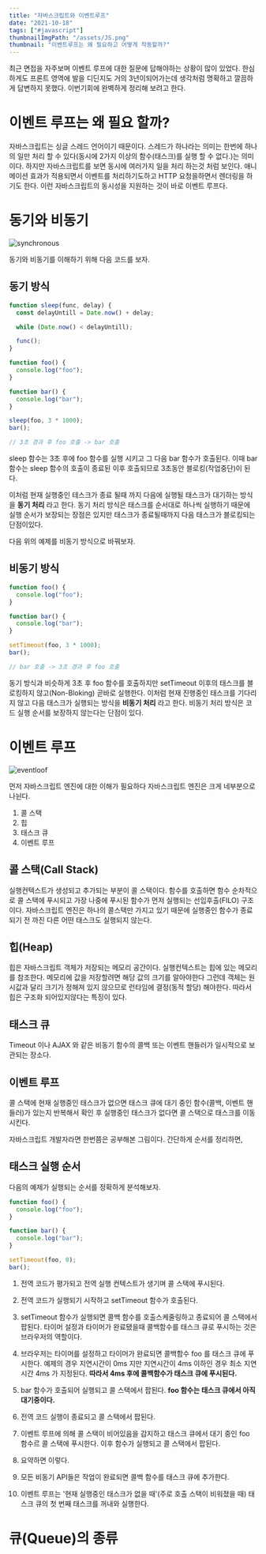 ```yaml
---
title: "자바스크립트와 이벤트루프"
date: "2021-10-18"
tags: ["#javascript"]
thumbnailImgPath: "/assets/JS.png"
thumbnail: "이벤트루프는 왜 필요하고 어떻게 작동할까?"
---
```


최근 면접을 자주보며 이벤트 루프에 대한 질문에 답해야하는 상황이 많이 있었다. 한심하게도 프론트 영역에 발을 디딘지도 거의 3년이되어가는데 생각처럼 명확하고 깔끔하게 답변하지 못했다. 이번기회에 완벽하게 정리해 보려고 한다.

# 이벤트 루프는 왜 필요 할까?

자바스크립트는 싱글 스레드 언어이기 때문이다. 스레드가 하나라는 의미는 한번에 하나의 일만 처리 할 수 있다(동시에 2가지 이상의 함수(태스크)를 실행 할 수 없다.)는 의미이다. 하지만 자바스크립트를 보면 동시에 여러가지 일을 처리 하는것 처럼 보인다. 애니메이션 효과가 적용되면서 이벤트를 처리하기도하고 HTTP 요청을하면서 렌더링을 하기도 한다. 이런 자바스크립트의 동시성을 지원하는 것이 바로 이벤트 루프다.

# 동기와 비동기

![synchronous](/javascript-and-eventloop/syncronous-asyncronous.jpeg)

동기와 비동기를 이해하기 위해 다음 코드를 보자.

## 동기 방식

```javascript
function sleep(func, delay) {
  const delayUntill = Date.now() + delay;

  while (Date.now() < delayUntill);

  func();
}

function foo() {
  console.log("foo");
}

function bar() {
  console.log("bar");
}

sleep(foo, 3 * 1000);
bar();

// 3초 경과 후 foo 호출 -> bar 호출
```

sleep 함수는 3초 후에 foo 함수를 실행 시키고 그 다음 bar 함수가 호출된다. 이때 bar 함수는 sleep 함수의 호출이 종료된 이후 호출되므로 3초동안 블로킹(작업중단)이 된다.

이처럼 현재 실행중인 테스크가 종료 될때 까지 다음에 실행될 태스크가 대기하는 방식을 **동기 처리** 라고 한다. 동기 처리 방식은 태스크를 순서대로 하나씩 실행하기 때문에 실행 순서가 보장되는 장점은 있지만 태스크가 종료될때까지 다음 태스크가 블로킹되는 단점이있다.

다음 위의 예제를 비동기 방식으로 바꿔보자.

## 비동기 방식

```javascript
function foo() {
  console.log("foo");
}

function bar() {
  console.log("bar");
}

setTimeout(foo, 3 * 1000);
bar();

// bar 호출 -> 3초 경과 후 foo 호출
```

동기 방식과 비슷하게 3초 후 foo 함수를 호출하지만 setTimeout 이후의 태스크를 블로킹하지 않고(Non-Bloking) 곧바로 실행한다. 이처럼 현재 진행중인 태스크를 기다리지 않고 다음 태스크가 실행되는 방식을 **비동기 처리** 라고 한다. 비동기 처리 방식은 코드 실행 순서를 보장하지 않는다는 단점이 있다.

# 이벤트 루프

![eventloof](/javascript-and-eventloop/loop.png)

먼저 자바스크립트 엔진에 대한 이해가 필요하다 자바스크립트 엔진은 크게 네부분으로 나뉜다.

1. 콜 스택
2. 힙
3. 태스크 큐
4. 이벤트 루프

## 콜 스택(Call Stack)

실행컨텍스트가 생성되고 추가되는 부분이 콜 스택이다. 함수를 호출하면 함수 순차적으로 콜 스택에 푸시되고 가장 나중에 푸시된 함수가 먼저 실행되는 선입후출(FILO) 구조이다. 자바스크립트 엔진은 하나의 콜스택만 가지고 있기 때문에 실행중인 함수가 종료되기 전 까진 다른 어떤 태스크도 실행되지 않는다.

## 힙(Heap)

힙은 자바스크립트 객체가 저장되는 메모리 공간이다. 실행컨텍스트는 힙에 있는 메모리를 참조한다.
메모리에 값을 저장할려면 해당 값의 크기를 알아야한다 그런데 객체는 원시값과 달리 크기가 정해져 있지 않으므로 런타임에 결정(동적 할당) 해야한다. 따라서 힙은 구조화 되어있지않다는 특징이 있다.

## 태스크 큐

Timeout 이나 AJAX 와 같은 비동기 함수의 콜백 또는 이벤트 핸들러가 일시적으로 보관되는 장소다.

## 이벤트 루프

콜 스택에 현재 실행중인 태스크가 없으면 태스크 큐에 대기 중인 함수(콜백, 이벤트 핸들러)가 있는지 반복해서 확인 후 실행중인 태스크가 없다면 콜 스택으로 태스크를 이동시킨다.

자바스크립트 개발자라면 한번쯤은 공부해본 그림이다. 간단하게 순서를 정리하면,

## 태스크 실행 순서

다음의 예제가 실행되는 순서를 정확하게 분석해보자.

```javascript
function foo() {
  console.log("foo");
}

function bar() {
  console.log("bar");
}

setTimeout(foo, 0);
bar();
```

1. 전역 코드가 평가되고 전역 실행 컨텍스트가 생기며 콜 스택에 푸시된다.
2. 전역 코드가 실행되기 시작하고 setTimeout 함수가 호출된다.
3. setTimeout 함수가 실행되면 콜백 함수를 호출스케줄링하고 종료되어 콜 스택에서 팝된다. 타이머 설정과 타이머가 완료됐을때 콜백함수를 태스크 큐로 푸시하는 것은 브라우저의 역할이다.
4. 브라우저는 타이머를 설정하고 타이머가 완료되면 콜백함수 foo 를 태스크 큐에 푸시한다. 예제의 경우 지연시간이 0ms 지만 지연시간이 4ms 이하인 경우 최소 지연시간 4ms 가 지정된다. **따라서 4ms 후에 콜백함수가 태스크 큐에 푸시된다.**
5. bar 함수가 호출되어 실행되고 콜 스택에서 팝된다. **foo 함수는 태스크 큐에서 아직 대기중이다.**
6. 전역 코드 실행이 종료되고 콜 스택에서 팝된다.
7. 이벤트 루프에 의해 콜 스택이 비어있음을 감지하고 태스크 큐에서 대기 중인 foo 함수르 콜 스택에 푸시한다. 이후 함수가 실행되고 콜 스택에서 팝된다.
8. 요약하면 이렇다.

9. 모든 비동기 API들은 작업이 완료되면 콜백 함수를 태스크 큐에 추가한다.
10. 이벤트 루프는 '현재 실행중인 태스크가 없을 때'(주로 호출 스택이 비워졌을 때) 태스크 큐의 첫 번째 태스크를 꺼내와 실행한다.

# 큐(Queue)의 종류
